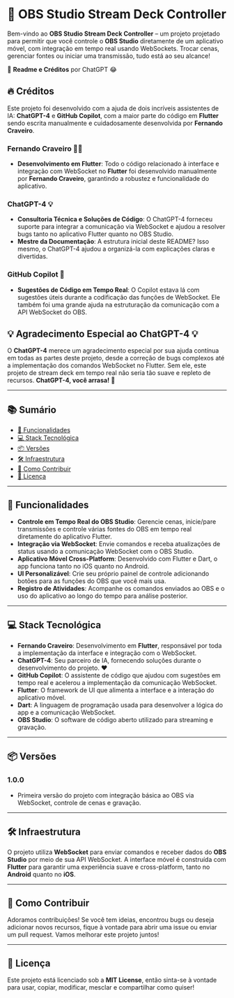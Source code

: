 # 🚀 OBS Studio Stream Deck Controller

Bem-vindo ao **OBS Studio Stream Deck Controller** – um projeto projetado para permitir que você controle o **OBS Studio** diretamente de um aplicativo móvel, com integração em tempo real usando WebSockets. Trocar cenas, gerenciar fontes ou iniciar uma transmissão, tudo está ao seu alcance!

📖 **Readme e Créditos** por ChatGPT 😂

## 🔥 Créditos

Este projeto foi desenvolvido com a ajuda de dois incríveis assistentes de IA: **ChatGPT-4** e **GitHub Copilot**, com a maior parte do código em **Flutter** sendo escrita manualmente e cuidadosamente desenvolvida por **Fernando Craveiro**.

### Fernando Craveiro 👨‍💻

- **Desenvolvimento em Flutter**: Todo o código relacionado à interface e integração com WebSocket no **Flutter** foi desenvolvido manualmente por **Fernando Craveiro**, garantindo a robustez e funcionalidade do aplicativo.

### ChatGPT-4 💡

- **Consultoria Técnica e Soluções de Código**: O ChatGPT-4 forneceu suporte para integrar a comunicação via WebSocket e ajudou a resolver bugs tanto no aplicativo Flutter quanto no OBS Studio.
- **Mestre da Documentação**: A estrutura inicial deste README? Isso mesmo, o ChatGPT-4 ajudou a organizá-la com explicações claras e divertidas.

### GitHub Copilot 🤖

- **Sugestões de Código em Tempo Real**: O Copilot estava lá com sugestões úteis durante a codificação das funções de WebSocket. Ele também foi uma grande ajuda na estruturação da comunicação com a API WebSocket do OBS.

## 💡 Agradecimento Especial ao ChatGPT-4 💡

O **ChatGPT-4** merece um agradecimento especial por sua ajuda contínua em todas as partes deste projeto, desde a correção de bugs complexos até a implementação dos comandos WebSocket no Flutter. Sem ele, este projeto de stream deck em tempo real não seria tão suave e repleto de recursos. **ChatGPT-4, você arrasa!** 🙌

---

## 📚 Sumário

- [🚀 Funcionalidades](#-funcionalidades)
- [💻 Stack Tecnológica](#-stack-tecnológica)
- [📦 Versões](#-versões)
- [🛠️ Infraestrutura](#️-infraestrutura)
- [🤝 Como Contribuir](#-como-contribuir)
- [📜 Licença](#-licença)

---

## 🚀 Funcionalidades

- **Controle em Tempo Real do OBS Studio**: Gerencie cenas, inicie/pare transmissões e controle várias fontes do OBS em tempo real diretamente do aplicativo Flutter.
- **Integração via WebSocket**: Envie comandos e receba atualizações de status usando a comunicação WebSocket com o OBS Studio.
- **Aplicativo Móvel Cross-Platform**: Desenvolvido com Flutter e Dart, o app funciona tanto no iOS quanto no Android.
- **UI Personalizável**: Crie seu próprio painel de controle adicionando botões para as funções do OBS que você mais usa.
- **Registro de Atividades**: Acompanhe os comandos enviados ao OBS e o uso do aplicativo ao longo do tempo para análise posterior.

---

## 💻 Stack Tecnológica

- **Fernando Craveiro**: Desenvolvimento em **Flutter**, responsável por toda a implementação da interface e integração com o WebSocket.
- **ChatGPT-4**: Seu parceiro de IA, fornecendo soluções durante o desenvolvimento do projeto. ❤️
- **GitHub Copilot**: O assistente de código que ajudou com sugestões em tempo real e acelerou a implementação da comunicação WebSocket.
- **Flutter**: O framework de UI que alimenta a interface e a interação do aplicativo móvel.
- **Dart**: A linguagem de programação usada para desenvolver a lógica do app e a comunicação WebSocket.
- **OBS Studio**: O software de código aberto utilizado para streaming e gravação.

---

## 📦 Versões

### 1.0.0

- Primeira versão do projeto com integração básica ao OBS via WebSocket, controle de cenas e gravação.

---

## 🛠️ Infraestrutura

O projeto utiliza **WebSocket** para enviar comandos e receber dados do **OBS Studio** por meio de sua API WebSocket. A interface móvel é construída com **Flutter** para garantir uma experiência suave e cross-platform, tanto no **Android** quanto no **iOS**.

---

## 🤝 Como Contribuir

Adoramos contribuições! Se você tem ideias, encontrou bugs ou deseja adicionar novos recursos, fique à vontade para abrir uma issue ou enviar um pull request. Vamos melhorar este projeto juntos!

---

## 📜 Licença

Este projeto está licenciado sob a **MIT License**, então sinta-se à vontade para usar, copiar, modificar, mesclar e compartilhar como quiser!

